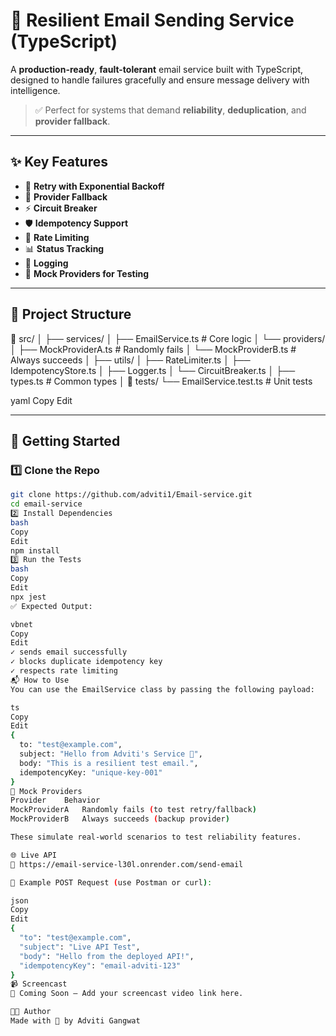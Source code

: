 # 📧 Resilient Email Sending Service (TypeScript)

A **production-ready**, **fault-tolerant** email service built with TypeScript, designed to handle failures gracefully and ensure message delivery with intelligence.

> ✅ Perfect for systems that demand **reliability**, **deduplication**, and **provider fallback**.

---

## ✨ Key Features

- 🔁 **Retry with Exponential Backoff**
- 🔄 **Provider Fallback**
- ⚡ **Circuit Breaker**
- 🛡️ **Idempotency Support**
- 🚦 **Rate Limiting**
- 📊 **Status Tracking**
- 📝 **Logging**
- 🧪 **Mock Providers for Testing**

---

## 🧠 Project Structure

📁 src/
│
├── services/
│ ├── EmailService.ts # Core logic
│ └── providers/
│ ├── MockProviderA.ts # Randomly fails
│ └── MockProviderB.ts # Always succeeds
│
├── utils/
│ ├── RateLimiter.ts
│ ├── IdempotencyStore.ts
│ ├── Logger.ts
│ └── CircuitBreaker.ts
│
├── types.ts # Common types
│
📁 tests/
└── EmailService.test.ts # Unit tests

yaml
Copy
Edit

---

## 🚀 Getting Started

### 1️⃣ Clone the Repo

```bash
git clone https://github.com/adviti1/Email-service.git
cd email-service
2️⃣ Install Dependencies
bash
Copy
Edit
npm install
3️⃣ Run the Tests
bash
Copy
Edit
npx jest
✅ Expected Output:

vbnet
Copy
Edit
✓ sends email successfully
✓ blocks duplicate idempotency key
✓ respects rate limiting
📬 How to Use
You can use the EmailService class by passing the following payload:

ts
Copy
Edit
{
  to: "test@example.com",
  subject: "Hello from Adviti's Service 🚀",
  body: "This is a resilient test email.",
  idempotencyKey: "unique-key-001"
}
🧪 Mock Providers
Provider	Behavior
MockProviderA	Randomly fails (to test retry/fallback)
MockProviderB	Always succeeds (backup provider)

These simulate real-world scenarios to test reliability features.

🌐 Live API
🚀 https://email-service-l30l.onrender.com/send-email

📨 Example POST Request (use Postman or curl):

json
Copy
Edit
{
  "to": "test@example.com",
  "subject": "Live API Test",
  "body": "Hello from the deployed API!",
  "idempotencyKey": "email-adviti-123"
}
📹 Screencast
🎥 Coming Soon – Add your screencast video link here.

👩‍💻 Author
Made with 💙 by Adviti Gangwat